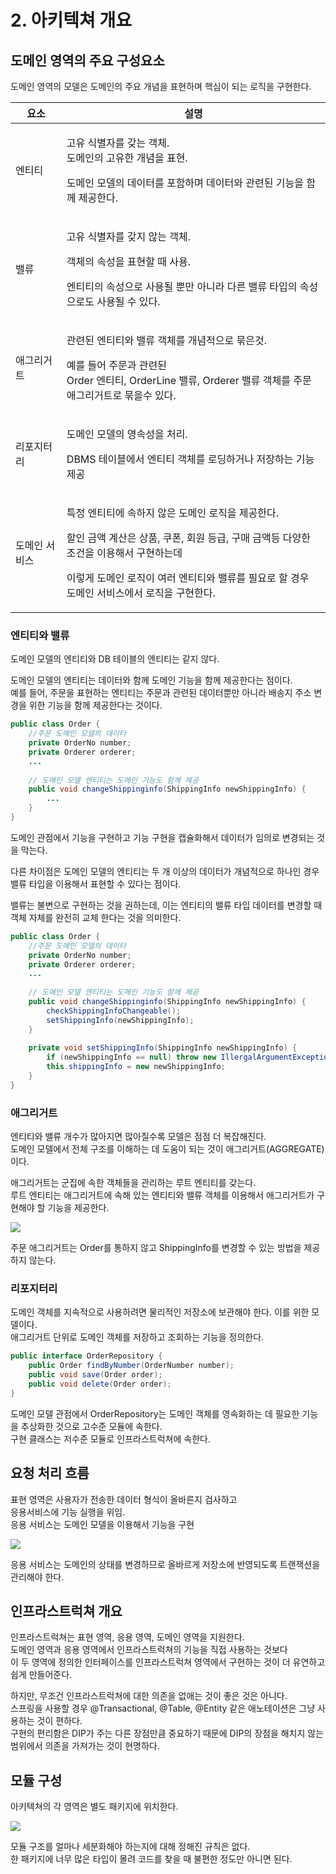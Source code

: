 # 2. 아키텍쳐 개요

## 도메인 영역의 주요 구성요소

도메인 영역의 모델은 도메인의 주요 개념을 표현하며 핵심이 되는 로직을 구현한다.

| **요소**  | **설명**                                                                                                                                                      |
| ------- | ----------------------------------------------------------------------------------------------------------------------------------------------------------- |
| 엔티티     | <p>고유 식별자를 갖는 객체.<br>도메인의 고유한 개념을 표현.</p><p>도메인 모델의 데이터를 포함하며 데이터와 관련된 기능을 함께 제공한다.</p>                                                                     |
| 밸류      | <p>고유 식별자를 갖지 않는 객체.</p><p>객체의 속성을 표현할 때 사용.</p><p>엔티티의 속성으로 사용될 뿐만 아니라 다른 밸류 타입의 속성으로도 사용될 수 있다.</p>                                                       |
| 애그리거트   | <p>관련된 엔티티와 밸류 객체를 개념적으로 묶은것.</p><p>예를 들어 주문과 관련된<br>Order 엔티티, OrderLine 밸류, Orderer 밸류 객체를 주문 애그리거트로 묶을수 있다.</p>                                          |
| 리포지터리   | <p>도메인 모델의 영속성을 처리.</p><p>DBMS 테이블에서 엔티티 객체를 로딩하거나 저장하는 기능 제공</p>                                                                                           |
| 도메인 서비스 | <p>특정 엔티티에 속하지 않은 도메인 로직을 제공한다.</p><p>할인 금액 계산은 상품, 쿠폰, 회원 등급, 구매 금액등 다양한 조건을 이용해서 구현하는데</p><p>이렇게 도메인 로직이 여러 엔티티와 밸류를 필요로 할 경우 <br>도메인 서비스에서 로직을 구현한다.</p> |

### 엔티티와 밸류

도메인 모델의 엔티티와 DB 테이블의 엔티티는 같지 않다.

도메인 모델의 엔티티는 데이터와 함께 도메인 기능을 함께 제공한다는 점이다.\
예를 들어, 주문을 표현하는 엔티티는 주문과 관련된 데이터뿐만 아니라 배송지 주소 변경을 위한 기능을 함께 제공한다는 것이다.

```java
public class Order {
    //주문 도메인 모델의 데이터
    private OrderNo number;
    private Orderer orderer;
    ...
    
    // 도메인 모델 엔티티는 도메인 기능도 함께 제공
    public void changeShippinginfo(ShippingInfo newShippingInfo) {
        ...
    }
}
```

도메인 관점에서 기능을 구현하고 기능 구현을 캡슐화해서 데이터가 임의로 변경되는 것을 막는다.

다른 차이점은 도메인 모델의 엔티티는 두 개 이상의 데이터가 개념적으로 하나인 경우 밸류 타입을 이용해서 표현할 수 있다는 점이다.

밸류는 불변으로 구현하는 것을 권하는데, 이는 엔티티의 밸류 타입 데이터를 변경할 때 객체 자체를 완전히 교체 한다는 것을 의미한다.

```java
public class Order {
    //주문 도메인 모델의 데이터
    private OrderNo number;
    private Orderer orderer;
    ...
    
    // 도메인 모델 엔티티는 도메인 기능도 함께 제공
    public void changeShippinginfo(ShippingInfo newShippingInfo) {
        checkShippingInfoChangeable();
        setShippingInfo(newShippingInfo);
    }
    
    private void setShippingInfo(ShippingInfo newShippingInfo) {
        if (newShippingInfo == null) throw new IllergalArgumentException();
        this.shippingInfo = new newShippingInfo;
    }
}
```

### 애그리거트

엔티티와 밸류 개수가 많아지면 많아질수록 모델은 점점 더 복잡해진다.\
도메인 모델에서 전체 구조를 이해하는 데 도움이 되는 것이 애그리거트(AGGREGATE) 이다.

애그리거트는 군집에 속한 객체들을 관리하는 루트 엔티티를 갖는다.\
루트 엔티티는 애그리거트에 속해 있는 엔티티와 밸류 객체를 이용해서 애그리거트가 구현해야 할 기능을 제공한다.

![](<../../.gitbook/assets/image (60).png>)

주문 애그리거트는 Order를 통하지 않고 ShippingInfo를 변경할 수 있는 방법을 제공하지 않는다.

### 리포지터리

도메인 객체를 지속적으로 사용하려면 물리적인 저장소에 보관해야 한다. 이를 위한 모델이다.\
애그리거트 단위로 도메인 객체를 저장하고 조회하는 기능을 정의한다.

```java
public interface OrderRepository {
    public Order findByNumber(OrderNumber number);
    public void save(Order order);
    public void delete(Order order);
}
```

도메인 모델 관점에서 OrderRepository는 도메인 객체를 영속화하는 데 필요한 기능을 추상화한 것으로 고수준 모듈에 속한다.\
구현 클래스는 저수준 모듈로 인프라스트럭쳐에 속한다.

## 요청 처리 흐름

표현 영역은 사용자가 전송한 데이터 형식이 올바른지 검사하고\
응용서비스에 기능 실행을 위임.\
응용 서비스는 도메인 모델을 이용해서 기능을 구현

![](<../../.gitbook/assets/image (70).png>)

응용 서비스는 도메인의 상태를 변경하므로 올바르게 저장소에 반영되도록 트랜잭션을 관리해야 한다.

## 인프라스트럭쳐 개요

인프라스트럭쳐는 표현 영역, 응용 영역, 도메인 영역을 지원한다.\
도메인 영역과 응용 영역에서 인프라스트럭쳐의 기능을 직접 사용하는 것보다\
이 두 영역에 정의한 인터페이스를 인프라스트럭쳐 영역에서 구현하는 것이 더 유연하고 쉽게 만들어준다.

하지만, 무조건 인프라스트럭쳐에 대한 의존을 없애는 것이 좋은 것은 아니다.\
스프링을 사용할 경우 @Transactional, @Table, @Entity 같은 애노테이션은 그냥 사용하는 것이 편하다.\
구현의 편리함은 DIP가 주는 다른 장점만큼 중요하기 때문에 DIP의 장점을 해치지 않는 범위에서 의존을 가져가는 것이 현명하다.

## 모듈 구성

아키텍쳐의 각 영역은 별도 패키지에 위치한다.

![](<../../.gitbook/assets/image (46).png>)

모듈 구조를 얼마나 세분화해야 하는지에 대해 정해진 규칙은 없다.\
한 패키지에 너무 많은 타입이 몰려 코드를 찾을 때 불편한 정도만 아니면 된다.
